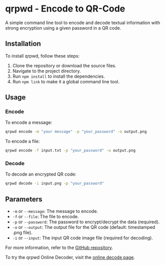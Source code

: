 # qrpwd - Encode to QR-Code

A simple command line tool to encode and decode textual information with strong encryption using a given password in a QR code.

## Installation

To install qrpwd, follow these steps:

1. Clone the repository or download the source files.
2. Navigate to the project directory.
3. Run `npm install` to install the dependencies.
4. Run `npm link` to make it a global command line tool.

## Usage

### Encode

To encode a message:

```bash
qrpwd encode -m "your message" -p "your_password" -o output.png
```

To encode a file:

```bash
qrpwd encode -f input.txt -p "your_password" -o output.png
```

### Decode

To decode an encrypted QR code:

```bash
qrpwd decode -i input.png -p "your_password"
```

## Parameters

- `-m` or `--message`: The message to encode.
- `-f` or `--file`: The file to encode.
- `-p` or `--password`: The password to encrypt/decrypt the data (required).
- `-o` or `--output`: The output file for the QR code (default: timestamped .png file).
- `-i` or `--input`: The input QR code image file (required for decoding).

For more information, refer to the [GitHub repository](https://github.com/franzenzenhofer/qrpwd).

To try the qrpwd Online Decoder, visit the [online decode page](https://franzenzenhofer.github.io/qrpwd/).
